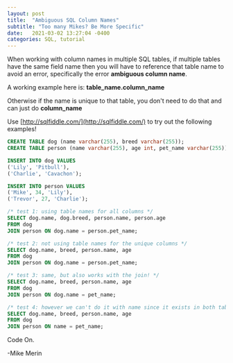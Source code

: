 ```yaml
---
layout: post
title:  "Ambiguous SQL Column Names"
subtitle: "Too many Mikes? Be More Specific"
date:   2021-03-02 13:27:04 -0400
categories: SQL, tutorial
---
```

When working with column names in multiple SQL tables, if multiple tables have the same field name then you will have to reference that table name to avoid an error, specifically the error **ambiguous column name**.

A working example here is: **table_name.column_name**

Otherwise if the name is unique to that table, you don't need to do that and can just do **column_name**

Use [http://sqlfiddle.com/](http://sqlfiddle.com/) to try out the following examples!

```sql
CREATE TABLE dog (name varchar(255), breed varchar(255));
CREATE TABLE person (name varchar(255), age int, pet_name varchar(255));

INSERT INTO dog VALUES
('Lily', 'Pitbull'),
('Charlie', 'Cavachon');

INSERT INTO person VALUES
('Mike', 34, 'Lily'),
('Trevor', 27, 'Charlie');

/* test 1: using table names for all columns */
SELECT dog.name, dog.breed, person.name, person.age
FROM dog
JOIN person ON dog.name = person.pet_name;

/* test 2: not using table names for the unique columns */
SELECT dog.name, breed, person.name, age
FROM dog
JOIN person ON dog.name = person.pet_name;

/* test 3: same, but also works with the join! */
SELECT dog.name, breed, person.name, age
FROM dog
JOIN person ON dog.name = pet_name;

/* test 4: however we can't do it with name since it exists in both tables  */
SELECT dog.name, breed, person.name, age
FROM dog
JOIN person ON name = pet_name;
```

Code On.

-Mike Merin
